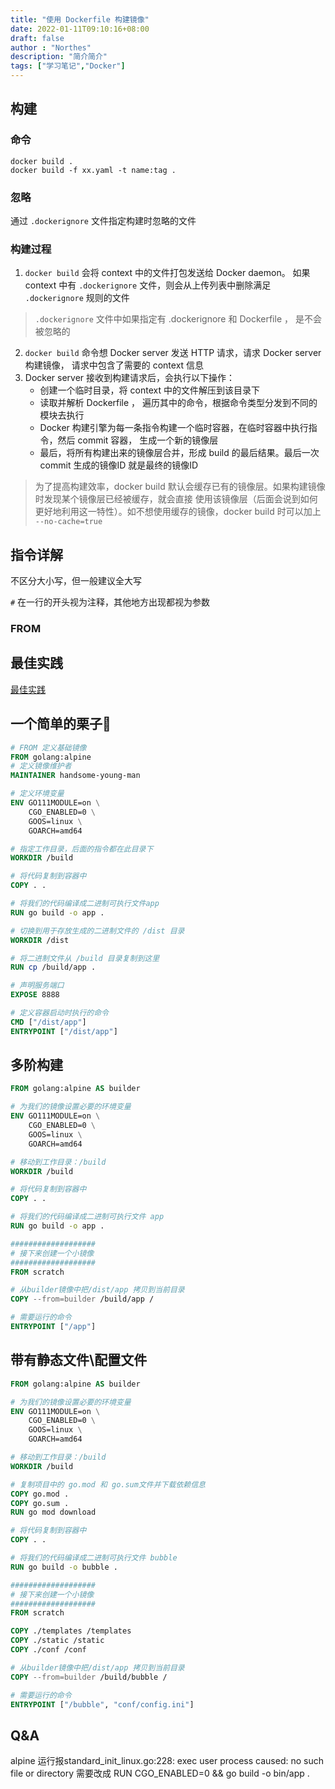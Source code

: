 ```yaml
---
title: "使用 Dockerfile 构建镜像"
date: 2022-01-11T09:10:16+08:00
draft: false
author : "Northes"
description: "简介简介"
tags: ["学习笔记","Docker"]
---
```


## 构建
### 命令
```shell
docker build .
docker build -f xx.yaml -t name:tag .
```
### 忽略
通过 `.dockerignore` 文件指定构建时忽略的文件

### 构建过程
1. `docker build` 会将 context 中的文件打包发送给 Docker daemon。
如果 context 中有 `.dockerignore` 文件，则会从上传列表中删除满足 `.dockerignore`
规则的文件
> `.dockerignore` 文件中如果指定有 .dockerignore 和 Dockerfile ， 是不会被忽略的
2. `docker build` 命令想 Docker server 发送 HTTP 请求，请求 Docker server 构建镜像，
请求中包含了需要的 context 信息
3. Docker server 接收到构建请求后，会执行以下操作：
    - 创建一个临时目录，将 context 中的文件解压到该目录下
    - 读取并解析 Dockerfile ， 遍历其中的命令，根据命令类型分发到不同的模块去执行
    - Docker 构建引擎为每一条指令构建一个临时容器，在临时容器中执行指令，然后 commit 容器，
    生成一个新的镜像层
    - 最后，将所有构建出来的镜像层合并，形成 build 的最后结果。最后一次 commit 生成的镜像ID
    就是最终的镜像ID

> 为了提高构建效率，docker build 默认会缓存已有的镜像层。如果构建镜像时发现某个镜像层已经被缓存，就会直接
> 使用该镜像层（后面会说到如何更好地利用这一特性）。如不想使用缓存的镜像，docker build 时可以加上 `--no-cache=true`


## 指令详解
不区分大小写，但一般建议全大写

`#` 在一行的开头视为注释，其他地方出现都视为参数

### FROM


## 最佳实践
[最佳实践](../dockerfile-best-practices)

## 一个简单的栗子🌰

```dockerfile
# FROM 定义基础镜像
FROM golang:alpine
# 定义镜像维护者
MAINTAINER handsome-young-man

# 定义环境变量
ENV GO111MODULE=on \
    CGO_ENABLED=0 \
    GOOS=linux \
    GOARCH=amd64

# 指定工作目录，后面的指令都在此目录下
WORKDIR /build

# 将代码复制到容器中
COPY . .

# 将我们的代码编译成二进制可执行文件app
RUN go build -o app .

# 切换到用于存放生成的二进制文件的 /dist 目录
WORKDIR /dist

# 将二进制文件从 /build 目录复制到这里
RUN cp /build/app .

# 声明服务端口
EXPOSE 8888

# 定义容器启动时执行的命令
CMD ["/dist/app"]
ENTRYPOINT ["/dist/app"]
```

## 多阶构建

```dockerfile
FROM golang:alpine AS builder

# 为我们的镜像设置必要的环境变量
ENV GO111MODULE=on \
    CGO_ENABLED=0 \
    GOOS=linux \
    GOARCH=amd64

# 移动到工作目录：/build
WORKDIR /build

# 将代码复制到容器中
COPY . .

# 将我们的代码编译成二进制可执行文件 app
RUN go build -o app .

###################
# 接下来创建一个小镜像
###################
FROM scratch

# 从builder镜像中把/dist/app 拷贝到当前目录
COPY --from=builder /build/app /

# 需要运行的命令
ENTRYPOINT ["/app"]
```

## 带有静态文件\配置文件

```dockerfile
FROM golang:alpine AS builder

# 为我们的镜像设置必要的环境变量
ENV GO111MODULE=on \
    CGO_ENABLED=0 \
    GOOS=linux \
    GOARCH=amd64

# 移动到工作目录：/build
WORKDIR /build

# 复制项目中的 go.mod 和 go.sum文件并下载依赖信息
COPY go.mod .
COPY go.sum .
RUN go mod download

# 将代码复制到容器中
COPY . .

# 将我们的代码编译成二进制可执行文件 bubble
RUN go build -o bubble .

###################
# 接下来创建一个小镜像
###################
FROM scratch

COPY ./templates /templates
COPY ./static /static
COPY ./conf /conf

# 从builder镜像中把/dist/app 拷贝到当前目录
COPY --from=builder /build/bubble /

# 需要运行的命令
ENTRYPOINT ["/bubble", "conf/config.ini"]
```

## Q&A
alpine 运行报standard_init_linux.go:228: exec user process caused: no such file or directory
需要改成
RUN CGO_ENABLED=0 && go build -o bin/app .